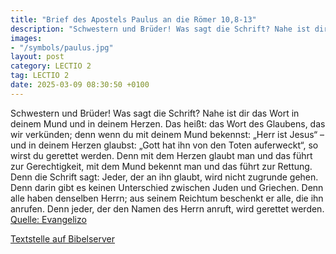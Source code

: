 ```yaml
---
title: "Brief des Apostels Paulus an die Römer 10,8-13"
description: "Schwestern und Brüder! Was sagt die Schrift? Nahe ist dir das Wort in deinem Mund und in deinem Herzen. Das heißt: das Wort des Glaubens, das wir verkünden; denn wenn du mit deinem Mund bekennst: „Herr ist Jesus“ – und in deinem Herzen glaubst: „Gott hat ihn von den Toten auferw...."
images:
- "/symbols/paulus.jpg"
layout: post
category: LECTIO 2
tag: LECTIO 2
date: 2025-03-09 08:30:50 +0100
---
```

Schwestern und Brüder!
Was sagt die Schrift? Nahe ist dir das Wort in deinem Mund und in deinem Herzen. Das heißt: das Wort des Glaubens, das wir verkünden;
denn wenn du mit deinem Mund bekennst: „Herr ist Jesus“ – und in deinem Herzen glaubst: „Gott hat ihn von den Toten auferweckt“, so wirst du gerettet werden.<!--more-->
Denn mit dem Herzen glaubt man und das führt zur Gerechtigkeit, mit dem Mund bekennt man und das führt zur Rettung.
Denn die Schrift sagt: Jeder, der an ihn glaubt, wird nicht zugrunde gehen.
Denn darin gibt es keinen Unterschied zwischen Juden und Griechen. Denn alle haben denselben Herrn; aus seinem Reichtum beschenkt er alle, die ihn anrufen.
Denn jeder, der den Namen des Herrn anruft, wird gerettet werden.<br>
[Quelle: Evangelizo](https://evangeliumtagfuertag.org/DE/gospel)

[Textstelle auf Bibelserver](https://www.bibleserver.com/EU/Römer10,8-13)
